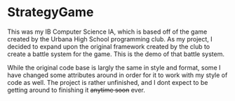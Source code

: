 # StrategyGame
This was my IB Computer Science IA, which is based off of the game created by the Urbana High School programming club. As my project, I decided to expand upon the original framework created by the club to create a battle system for the game. This is the demo of that battle system.

While the original code base is largly the same in style and format, some I have changed some attributes around in order for it to work with my style of code as well. The project is rather unfinished, and I dont expect to be getting around to finishing it ~~anytime soon~~ ever.
